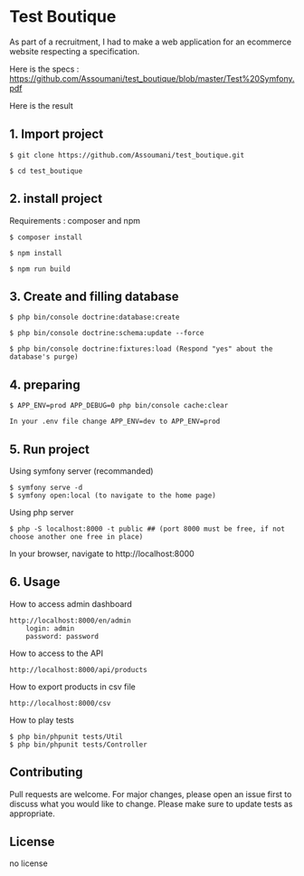 # Test Boutique

As part of a recruitment, I had to make a web application for an ecommerce website respecting a specification. 

Here is the specs : https://github.com/Assoumani/test_boutique/blob/master/Test%20Symfony.pdf 

Here is the result

## 1. Import project

```
$ git clone https://github.com/Assoumani/test_boutique.git
```
```
$ cd test_boutique
```

## 2. install project

Requirements : composer and npm

```
$ composer install
```
```
$ npm install
```
```
$ npm run build
```

## 3. Create and filling database

```
$ php bin/console doctrine:database:create
```
```
$ php bin/console doctrine:schema:update --force
```
```
$ php bin/console doctrine:fixtures:load (Respond "yes" about the database's purge)
```

## 4. preparing

```
$ APP_ENV=prod APP_DEBUG=0 php bin/console cache:clear
```
```
In your .env file change APP_ENV=dev to APP_ENV=prod
```

## 5. Run project
Using symfony server (recommanded)
```
$ symfony serve -d
$ symfony open:local (to navigate to the home page)
```
Using php server
```
$ php -S localhost:8000 -t public ## (port 8000 must be free, if not choose another one free in place)
```
In your browser, navigate to http://localhost:8000

## 6. Usage
How to access admin dashboard 
```
http://localhost:8000/en/admin
    login: admin
    password: password
```
How to access to the API
```
http://localhost:8000/api/products
```
How to export products in csv file
```
http://localhost:8000/csv
```
How to play tests
```
$ php bin/phpunit tests/Util
$ php bin/phpunit tests/Controller
```

## Contributing
Pull requests are welcome. For major changes, please open an issue first to discuss what you would like to change.
Please make sure to update tests as appropriate.

## License
no license

